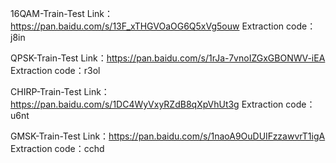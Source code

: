 16QAM-Train-Test
Link：https://pan.baidu.com/s/13F_xTHGVOaOG6Q5xVg5ouw 
Extraction code：j8in

QPSK-Train-Test
Link：https://pan.baidu.com/s/1rJa-7vnoIZGxGBONWV-iEA 
Extraction code：r3ol

CHIRP-Train-Test
Link：https://pan.baidu.com/s/1DC4WyVxyRZdB8qXpVhUt3g 
Extraction code：u6nt

GMSK-Train-Test
Link：https://pan.baidu.com/s/1naoA9OuDUIFzzawvrT1igA 
Extraction code：cchd
